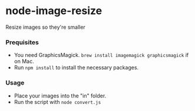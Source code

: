 # node-image-resize
Resize images so they're smaller

### Prequisites

- You need GraphicsMagick. `brew install imagemagick graphicsmagick` if on Mac.
- Run `npm install` to install the necessary packages.

### Usage

- Place your images into the "in" folder.
- Run the script with `node convert.js`
